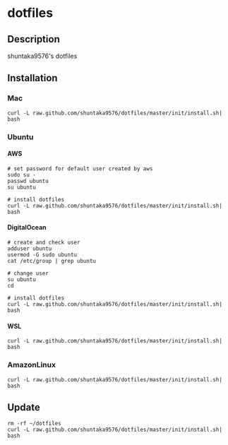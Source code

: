 # dotfiles
## Description
shuntaka9576's dotfiles

## Installation
### Mac
```
curl -L raw.github.com/shuntaka9576/dotfiles/master/init/install.sh| bash
```

### Ubuntu
#### AWS
```
# set password for default user created by aws
sudo su -
passwd ubuntu
su ubuntu

# install dotfiles
curl -L raw.github.com/shuntaka9576/dotfiles/master/init/install.sh| bash
```

#### DigitalOcean
```
# create and check user
adduser ubuntu
usermod -G sudo ubuntu
cat /etc/group | grep ubuntu

# change user
su ubuntu
cd

# install dotfiles
curl -L raw.github.com/shuntaka9576/dotfiles/master/init/install.sh| bash
```

#### WSL
```
curl -L raw.github.com/shuntaka9576/dotfiles/master/init/install.sh| bash
```

### AmazonLinux
```
curl -L raw.github.com/shuntaka9576/dotfiles/master/init/install.sh| bash
```

## Update
```
rm -rf ~/dotfiles
curl -L raw.github.com/shuntaka9576/dotfiles/master/init/install.sh| bash
```
